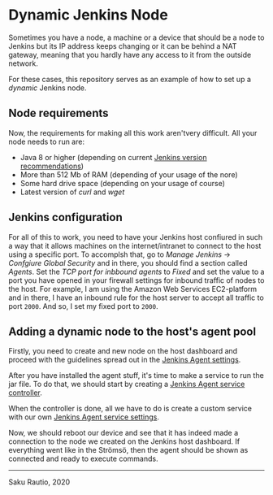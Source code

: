 # Dynamic Jenkins Node

Sometimes you have a node, a machine or a device that should be a node to Jenkins but its IP
address keeps changing or it can be behind a NAT gateway, meaning that you hardly have any
access to it from the outside network.

For these cases, this repository serves as an example of how to set up a *dynamic* Jenkins node.

## Node requirements

Now, the requirements for making all this work aren'tvery difficult. All your node needs to run
are:
  * Java 8 or higher (depending on current [Jenkins version recommendations][])
  * More than 512 Mb of RAM (depending of your usage of the nore)
  * Some hard drive space (depending on your usage of course)
  * Latest version of *curl* and *wget*

## Jenkins configuration

For all of this to work, you need to have your Jenkins host confiured in such a way that it allows
machines on the internet/intranet to connect to the host using a specific port.
To accomplsh that, go to *Manage Jenkins* -> *Confgiure Global Security* and in there, you should
find a section called *Agents*. Set the *TCP port for inbbound agents* to *Fixed* and set the value to a port you have opened in your firewall settings for inbound traffic of nodes to the host.
For example, I am using the Amazon Web Services EC2-platform and in there, I have an inbound rule
for the host server to accept all traffic to port `2000`. And so, I set my fixed port to `2000`.

## Adding a dynamic node to the host's agent pool

Firstly, you need to create and new node on the host dashboard and proceed with the guidelines
spread out in the [Jenkins Agent settings][].

After you have installed the agent stuff, it's time to make a service to run the jar file.
To do that, we should start by creating a [Jenkins Agent service controller][].

When the controller is done, all we have to do is create a custom service with our own
[Jenkins Agent service settings][].

Now, we should reboot our device and see that it has indeed made a connection to the node we created
on the Jenkins host dashboard. If everything went like in the Strömsö, then the agent should be
shown as connected and ready to execute commands.

---

Saku Rautio, 2020

[Jenkins version recommendations]: https://jenkins.io/doc/pipeline/tour/getting-started/#prerequisites
[Jenkins Agent settings]: usr/local/Jenkins-Agent/README.md
[Jenkins Agent service controller]: usr/local/bin/README.md
[Jenkins Agent service settings]: etc/systemd/system/README.md
